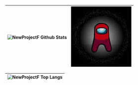 ### 

<div align="center">

| ![NewProjectF Github Stats](https://github-readme-stats.vercel.app/api?username=NewProjectF&show_icons=true&theme=radical&locale=es) | ![Among Us Dancing](https://github.com/NewProjectF/NewProjectF/blob/main/Resources/AmongUs_dancing.gif) |
|-|-|

| ![NewProjectF Top Langs](https://github-readme-stats.vercel.app/api/top-langs/?username=NewProjectF&layout=compact&theme=radical&card_width=667em&locale=es) |
|-|

</div>
